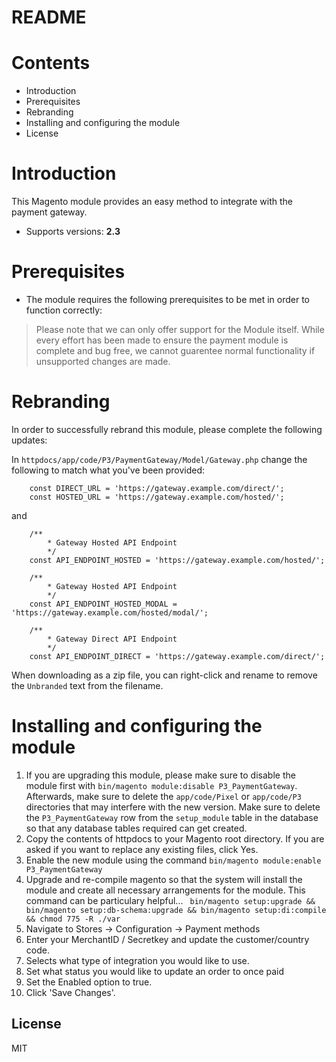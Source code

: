 # README

# Contents

- Introduction
- Prerequisites
- Rebranding
- Installing and configuring the module
- License

# Introduction

This Magento module provides an easy method to integrate with the payment gateway.
 - Supports versions: **2.3**

# Prerequisites

- The module requires the following prerequisites to be met in order to function correctly:

> Please note that we can only offer support for the Module itself. While every effort has been made to ensure the payment module is complete and bug free, we cannot guarentee normal functionality if unsupported changes are made.

# Rebranding

In order to successfully rebrand this module, please complete the following updates:

In `httpdocs/app/code/P3/PaymentGateway/Model/Gateway.php` change the following to match what you've been provided:

```
	const DIRECT_URL = 'https://gateway.example.com/direct/';
	const HOSTED_URL = 'https://gateway.example.com/hosted/';
```

and

```
	/**
		* Gateway Hosted API Endpoint
		*/
	const API_ENDPOINT_HOSTED = 'https://gateway.example.com/hosted/';

	/**
		* Gateway Hosted API Endpoint
		*/
	const API_ENDPOINT_HOSTED_MODAL = 'https://gateway.example.com/hosted/modal/';

	/**
		* Gateway Direct API Endpoint
		*/
	const API_ENDPOINT_DIRECT = 'https://gateway.example.com/direct/';
```

When downloading as a zip file, you can right-click and rename to remove the `Unbranded` text from the filename.

# Installing and configuring the module

1. If you are upgrading this module, please make sure to disable the module first with `bin/magento module:disable P3_PaymentGateway`. Afterwards, make sure to delete the `app/code/Pixel` or `app/code/P3` directories that may interfere with the new version. Make sure to delete the `P3_PaymentGateway` row from the `setup_module` table in the database so that any database tables required can get created.
2. Copy the contents of httpdocs to your Magento root directory. If you are asked if you want to replace any existing files, click Yes.
3. Enable the new module using the command `bin/magento module:enable P3_PaymentGateway`
4. Upgrade and re-compile magento so that the system will install the module and create all necessary arrangements for the module. This command can be particulary helpful... ```
bin/magento setup:upgrade && bin/magento setup:db-schema:upgrade && bin/magento setup:di:compile && chmod 775 -R ./var```
5. Navigate to Stores -> Configuration -> Payment methods
6. Enter your MerchantID / Secretkey and update the customer/country code.
7. Selects what type of integration you would like to use.
8. Set what status you would like to update an order to once paid
9. Set the Enabled option to true.
10. Click 'Save Changes'.

License
----
MIT
